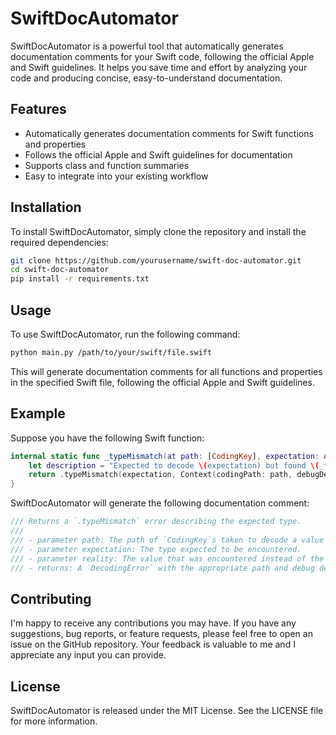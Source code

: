 # SwiftDocAutomator

SwiftDocAutomator is a powerful tool that automatically generates documentation comments for your Swift code, following the official Apple and Swift guidelines. It helps you save time and effort by analyzing your code and producing concise, easy-to-understand documentation.

## Features

- Automatically generates documentation comments for Swift functions and properties
- Follows the official Apple and Swift guidelines for documentation
- Supports class and function summaries
- Easy to integrate into your existing workflow

## Installation

To install SwiftDocAutomator, simply clone the repository and install the required dependencies:

```bash
git clone https://github.com/yourusername/swift-doc-automator.git
cd swift-doc-automator
pip install -r requirements.txt
```

## Usage

To use SwiftDocAutomator, run the following command:


```bash
python main.py /path/to/your/swift/file.swift
```

This will generate documentation comments for all functions and properties in the specified Swift file, following the official Apple and Swift guidelines.

## Example

Suppose you have the following Swift function:

```swift
internal static func _typeMismatch(at path: [CodingKey], expectation: Any.Type, reality: Any) -> DecodingError {
    let description = "Expected to decode \(expectation) but found \(_typeDescription(of: reality)) instead."
    return .typeMismatch(expectation, Context(codingPath: path, debugDescription: description))
}
```

SwiftDocAutomator will generate the following documentation comment:

```swift
/// Returns a `.typeMismatch` error describing the expected type.
///
/// - parameter path: The path of `CodingKey`s taken to decode a value of this type.
/// - parameter expectation: The type expected to be encountered.
/// - parameter reality: The value that was encountered instead of the expected type.
/// - returns: A `DecodingError` with the appropriate path and debug description.
```

## Contributing

I'm happy to receive any contributions you may have. If you have any suggestions, bug reports, or feature requests, please feel free to open an issue on the GitHub repository. Your feedback is valuable to me and I appreciate any input you can provide.

## License

SwiftDocAutomator is released under the MIT License. See the LICENSE file for more information.
